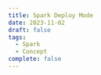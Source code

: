 ```yaml
---
title: Spark Deploy Mode
date: 2023-11-02
draft: false
tags:
  - Spark
  - Concept
complete: false
---
```

